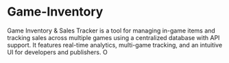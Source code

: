 # Game-Inventory
Game Inventory &amp; Sales Tracker is a tool for managing in-game items and tracking sales across multiple games using a centralized database with API support. It features real-time analytics, multi-game tracking, and an intuitive UI for developers and publishers. O
